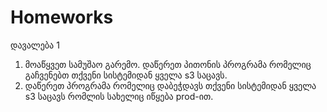 # Homeworks
დავალება 1
1. მოაწყვეთ სამუშაო გარემო. დაწერეთ პითონის პროგრამა რომელიც გაჩვენებთ
თქვენი სისტემიდან ყველა s3 საცავს.
2. დაწერეთ პროგრამა რომელიც დაბეჭდავს თქვენი სისტემიდან ყველა s3 საცავს
რომლის სახელიც იწყება prod-ით.
